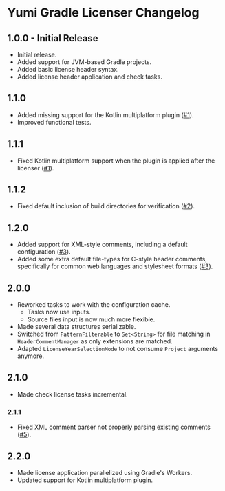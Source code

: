 # Yumi Gradle Licenser Changelog

## 1.0.0 - Initial Release

- Initial release.
- Added support for JVM-based Gradle projects.
- Added basic license header syntax.
- Added license header application and check tasks.

## 1.1.0

- Added missing support for the Kotlin multiplatform plugin ([#1](https://github.com/YumiProject/yumi-gradle-licenser/issues/1)).
- Improved functional tests.

## 1.1.1

- Fixed Kotlin multiplatform support when the plugin is applied after the licenser ([#1](https://github.com/YumiProject/yumi-gradle-licenser/issues/1#issuecomment-1931569894)).

## 1.1.2

- Fixed default inclusion of build directories for verification ([#2](https://github.com/YumiProject/yumi-gradle-licenser/issues/2)).

## 1.2.0

- Added support for XML-style comments, including a default configuration ([#3]).
- Added some extra default file-types for C-style header comments,
  specifically for common web languages and stylesheet formats ([#3]).

## 2.0.0

- Reworked tasks to work with the configuration cache.
  - Tasks now use inputs.
  - Source files input is now much more flexible.
- Made several data structures serializable.
- Switched from `PatternFilterable` to `Set<String>` for file matching in `HeaderCommentManager` as only extensions are matched.
- Adapted `LicenseYearSelectionMode` to not consume `Project` arguments anymore.

## 2.1.0

- Made check license tasks incremental.

### 2.1.1

- Fixed XML comment parser not properly parsing existing comments ([#5](https://github.com/YumiProject/yumi-gradle-licenser/issues/5)).

## 2.2.0

- Made license application parallelized using Gradle's Workers.
- Updated support for Kotlin multiplatform plugin.

[#3]: https://github.com/YumiProject/yumi-gradle-licenser/pull/3
